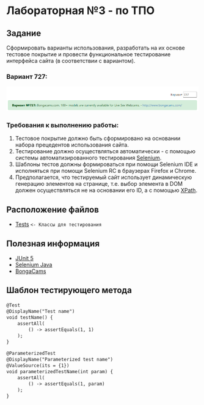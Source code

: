 # Лабораторная №3 - по ТПО
## Задание
Сформировать варианты использования, разработать на их основе тестовое покрытие и провести функциональное тестирование интерфейса сайта (в соответствии с вариантом).

### Вариант 727:

<img src="img/variant.png" alt="Variant 727 BOYS!!!"/>

### Требования к выполнению работы:
1. Тестовое покрытие должно быть сформировано на основании набора прецедентов использования сайта.
2. Тестирование должно осуществляться автоматически - с помощью системы автоматизированного тестирования [Selenium](http://docs.seleniumhq.org/).
3. Шаблоны тестов должны формироваться при помощи Selenium IDE и исполняться при помощи Selenium RC в браузерах Firefox и Chrome.
4. Предполагается, что тестируемый сайт использует динамическую генерацию элементов на странице, т.е. выбор элемента в DOM должен осуществляться не на основании его ID, а с помощью [XPath](http://ru.wikipedia.org/wiki/XPath).

## Расположение файлов
+ [Tests](./src/test/java/com/krivonosovandmarkov) `<- Классы для тестирования`

## Полезная информация
+ [JUnit 5](https://www.baeldung.com/parameterized-tests-junit-5)
+ [Selenium Java](https://habr.com/ru/post/502292/)
+ [BongaCams](http://www.bongacams.com/)

## Шаблон тестирующего метода
```
@Test
@DisplayName("Test name")
void testName() {
    assertAll(
        () -> assertEquals(1, 1)
    );
}
```

```
@ParameterizedTest
@DisplayName("Parameterized test name")
@ValueSource(its = {1})
void parameterizedTestName(int param) {
    assertAll(
        () -> assertEquals(1, param)
    );
}
```